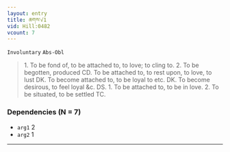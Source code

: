 ```yaml
---
layout: entry
title: ཆགས་√1
vid: Hill:0482
vcount: 7
---
```

`Involuntary` `Abs-Obl`
> 1\.
 To be fond of, to be attached to, to love; to cling to\.
 2\.
 To be begotten, produced CD\.
 To be attached to, to rest upon, to love, to lust DK\.
 To become attached to, to be loyal to etc\.
 DK\.
 To become desirous, to feel loyal &c\.
 DS\.
 1\.
 To be attached to, to be in love\.
 2\.
 To be situated, to be settled TC\.

### Dependencies (N = 7)
* `arg1` 2
* `arg2` 1

---

